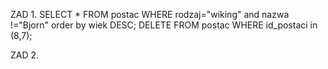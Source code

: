 ZAD 1.
SELECT * FROM postac WHERE rodzaj="wiking" and nazwa !="Bjorn" order by wiek DESC;
DELETE FROM postac WHERE id_postaci in (8,7);

ZAD 2.
